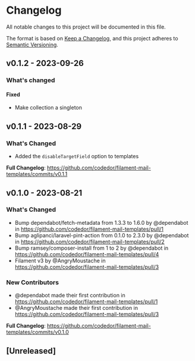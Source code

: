 # Changelog

All notable changes to this project will be documented in this file.

The format is based on [Keep a Changelog](https://keepachangelog.com/en/1.0.0/),
and this project adheres to [Semantic Versioning](https://semver.org/spec/v2.0.0.html).

## v0.1.2 - 2023-09-26

### What's changed

#### Fixed

- Make collection a singleton

## v0.1.1 - 2023-08-29

### What's Changed

- Added the `disableTargetField` option to templates

**Full Changelog**: https://github.com/codedor/filament-mail-templates/commits/v0.1.1

## v0.1.0 - 2023-08-21

### What's Changed

- Bump dependabot/fetch-metadata from 1.3.3 to 1.6.0 by @dependabot in https://github.com/codedor/filament-mail-templates/pull/1
- Bump aglipanci/laravel-pint-action from 0.1.0 to 2.3.0 by @dependabot in https://github.com/codedor/filament-mail-templates/pull/2
- Bump ramsey/composer-install from 1 to 2 by @dependabot in https://github.com/codedor/filament-mail-templates/pull/4
- Filament v3 by @AngryMoustache in https://github.com/codedor/filament-mail-templates/pull/3

### New Contributors

- @dependabot made their first contribution in https://github.com/codedor/filament-mail-templates/pull/1
- @AngryMoustache made their first contribution in https://github.com/codedor/filament-mail-templates/pull/3

**Full Changelog**: https://github.com/codedor/filament-mail-templates/commits/v0.1.0

## [Unreleased]
